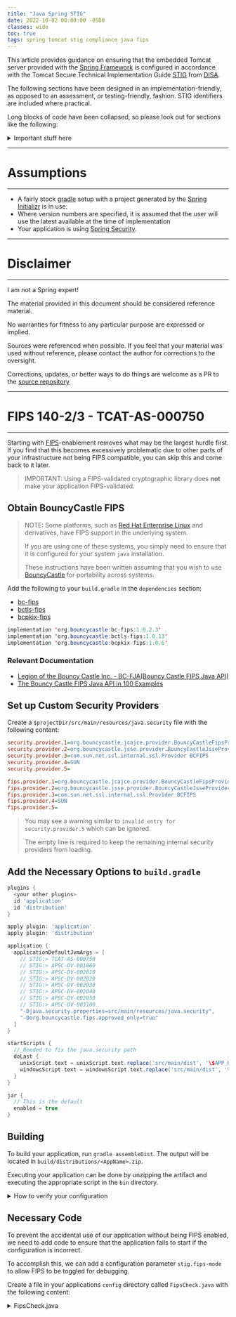 ```yaml
---
title: "Java Spring STIG"
date: 2022-10-02 00:00:00 -0500
classes: wide
toc: true
tags: spring tomcat stig compliance java fips
---
```


This article provides guidance on ensuring that the embedded Tomcat server
provided with the [Spring Framework](https://spring.io/) is configured in
accordance with the Tomcat Secure Technical Implementation Guide
[STIG](https://public.cyber.mil/stigs/) from [DISA](https://disa.mil/).

<!--more-->

The following sections have been designed in an implementation-friendly, as
opposed to an assessment, or testing-friendly, fashion. STIG identifiers are
included where practical.

Long blocks of code have been collapsed, so please look out for sections like
the following:

<details>
  <summary markdown='span'>Important stuff here</summary>
Implementation Reference!
</details>

----
# Assumptions
----

* A fairly stock [gradle](https://gradle.org/) setup with a project generated by the
[Spring Initializr](https://start.spring.io/) is in use.
* Where version numbers are specified, it is assumed that the user will use the
  latest available at the time of implementation
* Your application is using [Spring Security](https://spring.io/projects/spring-security).

----
# Disclaimer
----

I am not a Spring expert!

The material provided in this document should be considered reference material.

No warranties for fitness to any particular purpose are expressed or implied.

Sources were referenced when possible. If you feel that your material was used
without reference, please contact the author for corrections to the oversight.

Corrections, updates, or better ways to do things are welcome as a PR to the
[source repository](https://github.com/trevor-vaughan/trevor-vaughan.github.io)

----
# FIPS 140-2/3 - TCAT-AS-000750
----

Starting with
[FIPS](https://csrc.nist.gov/publications/detail/fips/140/2/final)-enablement
removes what may be the largest hurdle first. If you find that this becomes
excessively problematic due to other parts of your infrastructure not being FIPS
compatible, you can skip this and come back to it later.

> IMPORTANT: Using a FIPS-validated cryptographic library does **not** make your
> application FIPS-validated.

## Obtain BouncyCastle FIPS

> NOTE: Some platforms, such as [Red Hat Enterprise Linux](https://www.redhat.com/en/technologies/linux-platforms/enterprise-linux)
> and derivatives, have FIPS support in the underlying system.
>
> If you are using one of these systems, you simply need to ensure that it is
> configured for your system `java` installation.
>
> These instructions have been written assuming that you wish to use
> [BouncyCastle](https://www.bouncycastle.org/) for portability across systems.

Add the following to your `build.gradle` in the `dependencies` section:
  - [bc-fips](https://mvnrepository.com/artifact/org.bouncycastle/bc-fips)
  - [bctls-fips](https://mvnrepository.com/artifact/org.bouncycastle/bctls-fips)
  - [bcpkix-fips](https://mvnrepository.com/artifact/org.bouncycastle/bcpkix-fips)

```java
implementation 'org.bouncycastle:bc-fips:1.0.2.3'
implementation 'org.bouncycastle:bctls-fips:1.0.13'
implementation 'org.bouncycastle:bcpkix-fips:1.0.6'
```

### Relevant Documentation

- [Legion of the Bouncy Castle Inc. - BC-FJA(Bouncy Castle FIPS Java API)](https://csrc.nist.gov/CSRC/media/projects/cryptographic-module-validation-program/documents/security-policies/140sp3152.pdf)
- [The Bouncy Castle FIPS Java API in 100 Examples](https://www.bouncycastle.org/fips-java/BCFipsIn100.pdf)

## Set up Custom Security Providers

Create a `$projectDir/src/main/resources/java.security` file with the following content:

```ini
security.provider.1=org.bouncycastle.jcajce.provider.BouncyCastleFipsProvider
security.provider.2=org.bouncycastle.jsse.provider.BouncyCastleJsseProvider fips:BCFIPS
security.provider.3=com.sun.net.ssl.internal.ssl.Provider BCFIPS
security.provider.4=SUN
security.provider.5=

fips.provider.1=org.bouncycastle.jcajce.provider.BouncyCastleFipsProvider
fips.provider.2=org.bouncycastle.jsse.provider.BouncyCastleJsseProvider fips:BCFIPS
fips.provider.3=com.sun.net.ssl.internal.ssl.Provider BCFIPS
fips.provider.4=SUN
fips.provider.5=
```

> You may see a warning similar to `invalid entry for security.provider.5` which can be ignored.
>
> The empty line is required to keep the remaining internal security providers from loading.

## Add the Necessary Options to `build.gradle`

```groovy
plugins {
  <your other plugins>
  id 'application'
  id 'distribution'
}

apply plugin: 'application'
apply plugin: 'distribution'

application {
  applicationDefaultJvmArgs = [
    // STIG:> TCAT-AS-000750
    // STIG:> APSC-DV-001860
    // STIG:> APSC-DV-002010
    // STIG:> APSC-DV-002020
    // STIG:> APSC-DV-002030
    // STIG:> APSC-DV-002040
    // STIG:> APSC-DV-002050
    // STIG:> APSC-DV-003100
    "-Djava.security.properties=src/main/resources/java.security",
    "-Dorg.bouncycastle.fips.approved_only=true"
  ]
}

startScripts {
  // Needed to fix the java.security path
  doLast {
    unixScript.text = unixScript.text.replace('src/main/dist', '\$APP_HOME')
    windowsScript.text = windowsScript.text.replace('src/main/dist', '%~dp0..')
  }
}

jar {
  // This is the default
  enabled = true
}
```

## Building

To build your application, run `gradle assembleDist`. The output will be located
in `build/distributions/<AppName>.zip`.

Executing your application can be done by unzipping the artifact and executing
the appropriate script in the `bin` directory.

<details>
  <summary markdown='span'> How to verify your configuration </summary>

The following code can be used to verify the configuration:

```java
import javax.crypto.Cipher;
import java.security.Provider;
import org.bouncycastle.crypto.CryptoServicesRegistrar;
import javax.crypto.Mac;

System.out.println("BC Approved Only Mode: " + CryptoServicesRegistrar.isInApprovedOnlyMode());

try {
  Cipher cipher = Cipher.getInstance("AES/CBC/PKCS5Padding");

  String algorithm = cipher.getAlgorithm();
  Provider provider = cipher.getProvider();
  int blockSize = cipher.getBlockSize();

  System.out.println("Output using default Provider:");
  System.out.println("Algorithm :"+algorithm);
  System.out.println("Provider Name:"+provider.getName());
  System.out.println("Block Size :"+blockSize);
}
catch(Exception e) {
  System.out.println(e);
}

try {
  Mac mac = Mac.getInstance("hmacMD5");
}
catch(Exception e) {
  System.out.println(e);
}
```

The expected output is as follows:

> BC Approved Only Mode: **true**<br>
> Output using default Provider:<br>
> Algorithm :AES/CBC/PKCS5Padding<br>
> Provider Name:**BCFIPS**<br>
> Block Size :16<br>
> java.security.NoSuchAlgorithmException: **Algorithm hmacMD5 not available**

</details>

## Necessary Code

To prevent the accidental use of our application without being FIPS enabled, we
need to add code to ensure that the application fails to start if the
configuration is incorrect.

To accomplish this, we can add a configuration parameter `stig.fips-mode` to
allow FIPS to be toggled for debugging.

Create a file in your applications `config` directory called `FipsCheck.java`
with the following content:

<details>
<summary markdown='span'>FipsCheck.java</summary>

```java
package my.app.starter.config;

import javax.crypto.Mac;

import org.springframework.beans.factory.annotation.Autowired;
import org.springframework.beans.factory.annotation.Value;
import org.springframework.boot.autoconfigure.condition.ConditionalOnWebApplication;
import org.springframework.boot.autoconfigure.condition.ConditionalOnWebApplication.Type;
import org.springframework.boot.web.embedded.tomcat.TomcatServletWebServerFactory;
import org.springframework.boot.web.server.WebServerFactoryCustomizer;
import org.springframework.context.ApplicationContext;
import org.springframework.context.annotation.Configuration;

import lombok.extern.slf4j.Slf4j;
import my.app.starter.config.exceptions.FipsCheckException;

@Slf4j
@Configuration
@ConditionalOnWebApplication(
  type = Type.SERVLET
)
public class FipsCheck implements WebServerFactoryCustomizer<TomcatServletWebServerFactory>{
  @Value("${stig.fips-mode:true}")
  private boolean fipsMode;

  @Autowired
  ApplicationContext context;

  public void customize(TomcatServletWebServerFactory factory) {
    // Ideally, we will find a method for doing this without binding explicitly to Tomcat
    factory.addContextCustomizers((context) -> {
      Boolean fipsOK = false;

      try {
        Mac mac = Mac.getInstance("hmacMD5");
      }
      catch(Exception e) {
        fipsOK = true;
      }

      if ( fipsMode && fipsOK ) {
        log.info("FIPS Mode Correctly Enabled for Core Java");
      }
      else if ( !fipsMode ) {
        log.warn("FIPS Mode Disabled Via Configuration for Core Java");
      }
      else {
        throw new FipsCheckException("Core Java");
      }
    });
  }
}
``` </details>

Next, create a directory called `config/exceptions` and a file in that directory named `FipsCheckException.java` with the following content:

```java
package my.app.starter.config.exceptions;

public class FipsCheckException extends RuntimeException {

    public FipsCheckException(String target) {
        super("FIPS Mode Not Enabled in " + target);
    }
}
```

----
# The Rest of the STIGs
----

## Only the Tomcat Server May Be Used

Spring has the ability to use web servers other than Tomcat.

**Users must ensure that no other webserver is selected for use since there is a STIG for Tomcat.**

## `build.gradle` Updates

You will need to add the following to your `build.gradle`.

Where items overlap with configuring the system for FIPS mode, simply append to
the existing set.

```groovy
implementation 'org.springframework.boot:spring-boot-starter-validation:2.6.7'

apply plugin: 'application'

application {
  applicationDefaultJvmArgs = [
    // STIG:> TCAT-AS-001660
    // STRICT_SERVLET_COMPLIANCE must be set to true
    "-Dorg.apache.catalina.STRICT_SERVLET_COMPLIANCE=true",
    // STIG:> TCAT-AS-001680
    // ALLOW_BACKSLASH must be set to false.
    "-Dorg.apache.catalina.connector.CoyoteAdapter.ALLOW_BACKSLASH=false",
    // STIG:> TCAT-AS-001690
    // ENFORCE_ENCODING_IN_GET_WRITER must be set to true
    "-Dorg.apache.catalina.connector.Response.ENFORCE_ENCODING_IN_GET_WRITER=true",
    // STIG:> TCAT-AS-001670
    // RECYCLE_FACADES must be set to true
    "-Dorg.apache.catalina.connector.RECYCLE_FACADES=true"
  ]
}
```

## `appplication.yaml` Settings

Ensure that the following settings appear in the `application.yaml` file and not
in a profile.

<details>
  <summary markdown='span'>application.yaml</summary>

```yaml
# NOTE: Just because a STIG item is listed here does not mean that it is
# fully met by setting the value. This only focuses on what Spring and
# Tomcat can do natively.

## TOMCAT STIG ##

# STIG:> TCAT-AS-000020
#   Secured connectors must be configured to use strong encryption ciphers.
# STIG:> TCAT-AS-000040
#   TLS 1.2 must be used on secured HTTP connectors.
server.ssl.enabled-protocols=TLSv1.2

# STIG:> TCAT-AS-000070
#   Cookies must have secure flag set.
server.servlet.session.cookie.secure: true

# STIG:> TCAT-AS-000080
#   Cookies must have http-only flag set.
server.servlet.session.cookie.http-only: true

# STIG:> TCAT-AS-000100
#   Connectors must be secured.
server.ssl.enabled: true

# STIG:> TCAT-AS-000170
# Tomcat servers behind a proxy or load balancer must log client IP.
server.tomcat.accesslog.enabled: true
server.tomcat.accesslog.request-attributes-enabled: true
server.tomcat.accesslog.directory: /dev
server.tomcat.accesslog.prefix: stdout
server.tomcat.accesslog.buffered: false
# The following two items must be empty!
server.tomcat.accesslog.suffix:
server.tomcat.accesslog.file-date-format:

# STIG:> TCAT-AS-000240
#   Date and time of events must be logged.
# STIG:> TCAT-AS-000250
#   Remote hostname must be logged.
# STIG:> TCAT-AS-000260
#   HTTP status code must be logged.
# STIG:> TCAT-AS-000270
#   The first line of request must be logged.
# STIG:> TCAT-AS-001080
#   Application user name must be logged.
server.tomcat.accesslog.pattern: "%h %l %t %u \"%r\" %s %b"

# STIG:> TCAT-AS-000470
#   Stack tracing must be disabled.
trace: false
server.error.include-stacktrace: never
server.error.whitelabel.enabled: false

# STIG:> TCAT-AS-000510
#   DefaultServlet debug parameter must be disabled.
server.servlet.register-default-servlet: false

# STIG:> TCAT-AS-000550
#   xpoweredBy attribute must be disabled.
#   This should be empty!
server.server-header:

# STIG:> TCAT-AS-000610
#   JMX authentication must be secured.
# STIG:> TCAT-AS-000630
#   TLS must be enabled on JMX.
spring.jmx.enabled: false

# STIG:> TCAT-AS-000750
#   Tomcat must use FIPS-validated ciphers on secured connectors
#
#   You will need to change this to "off" if your underlying platform is not
#   FIPS-enabled with the appropriate tomcat-native libraries installed
stig.spring.embedded-tomcat.fips-mode: "on"

## APPLICATION STIG ##

# APSC-DV-000447
#   The application must not be subject to input handling vulnerabilities.
server.tomcat.reject-illegal-header: true

# APSC-DV-001480
#   The application must prevent program execution in accordance with
#   organization-defined policies regarding software program usage and
#   restrictions, and/or rules authorizing the terms and conditions of
#   software program usage. (Least Privilege)
management.server.port: -1
management.endpoints.enabled-by-default: false
management.endpoints.web.exposure.include: ""
management.endpoints.jmx.exposure.include: ""

# APSC-DV-001660
#   Service-Oriented Applications handling non-releasable data must
#   authenticate endpoint devices via mutual SSL/TLS.
server.ssl.client-auth: true

# APSC-DV-002270
#   Applications must not use URL embedded session IDs.
server.servlet.session.tracking-modes: COOKIE

# APSC-DV-002310
#   The application must fail to a secure state if system initialization
#   fails, shutdown fails, or aborts fail.
server.shutdown: graceful

# APSC-DV-002500
#   The application must protect from Cross-Site Request Forgery (CSRF)
#   vulnerabilities.
server.servlet.session.cookie.same-site: Strict
```

</details>

## Additional Application Code

The following items are necessary to meet STIG requirements that would usually
be met via XML configuration files. Unfortunately, the embedded Tomcat does not
allow for XML configuration so we need to do it under the hood.

### Enable HSTS

*TCAT-AS-000030 - HTTP Strict Transport Security (HSTS) must be enabled*


Ensure that your application has HSTS enabled by adding the following to the
class that you have created that hooks `@EnableWebSecurity`. This only shows
the HSTS portion of the configuration, access controls and other items outside
of the Tomcat STIG are left to the reader.

```java
@Configuration
@EnableWebSecurity
public class SecurityConfiguration extends WebSecurityConfigurerAdapter {
  @Override
  protected void configure(HttpSecurity http) throws Exception {
    http.
      .headers()
        .httpStrictTransportSecurity()
        .maxAgeInSeconds(31536000)
        .includeSubDomains(true)
        .preload(false)
  }
}
```

### Tomcat STIG Error Valve

To ensure that no information is inadvertently leaked, a custom Error Valve
should be created in your `config` directory as `TomcatStigErrorValve.java`
with the following content:

```java
package my.app.starter.config;

import java.io.IOException;
import java.io.Writer;

import org.apache.catalina.connector.Request;
import org.apache.catalina.connector.Response;
import org.apache.catalina.valves.ErrorReportValve;
import org.springframework.context.annotation.Configuration;

import lombok.extern.slf4j.Slf4j;

@Slf4j
@Configuration
public class TomcatStigErrorValve extends ErrorReportValve{
  // Based on work in https://github.com/spring-projects/spring-boot/issues/21257#issuecomment-745565376
  protected void report(Request request, Response response, Throwable throwable) {
    if  (!response.setErrorReported()) {
      return;
    }

    log.error("{} Fatal error before getting to Spring.", response.getStatus());
    try {
        Writer writer = response.getReporter();
        writer.write(Integer.toString(response.getStatus()));
        writer.write(" Fatal error. Could not process request.");
        response.finishResponse();
    } catch (IOException e) {}
  }
}
```

### Tomcat STIG Class

Create `TomcatStig.java` in your `config` directory with the following content
to apply the remainder of the STIG items.

This could be done in many ways but has been shown here in the most compact
form.

Ideally, the Spring community would pick this up and turn it into a plugin (hint, hint)!

<details><summary markdown='span'>TomcatStig.java</summary>
```java

package my.app.starter.config;

import javax.validation.constraints.Pattern;

import org.apache.catalina.Container;
import org.apache.catalina.core.AprLifecycleListener;
import org.apache.catalina.core.StandardHost;
import org.apache.tomcat.util.descriptor.web.SecurityCollection;
import org.apache.tomcat.util.descriptor.web.SecurityConstraint;
import org.springframework.beans.factory.annotation.Autowired;
import org.springframework.beans.factory.annotation.Value;
import org.springframework.boot.autoconfigure.condition.ConditionalOnWebApplication;
import org.springframework.boot.autoconfigure.condition.ConditionalOnWebApplication.Type;
import org.springframework.boot.web.embedded.tomcat.TomcatServletWebServerFactory;
import org.springframework.boot.web.server.WebServerFactoryCustomizer;
import org.springframework.context.ApplicationContext;
import org.springframework.context.annotation.Configuration;

import my.app.starter.config.TomcatStigErrorValve;

import lombok.extern.slf4j.Slf4j;

@Slf4j
@Configuration
@ConditionalOnWebApplication(
  type = Type.SERVLET
)
public class TomcatStig implements WebServerFactoryCustomizer<TomcatServletWebServerFactory> {

  @Value("${server.ssl.enabled:false}")
  private boolean sslEnabled;

  @Value("${stig.fips-mode:true}")
  private boolean globalFipsMode;

  @Pattern(regexp = "^(on|off)$")
  @Value("${stig.spring.embedded-tomcat.fips-mode:on}")
  private String fipsMode;

  // Based on work from https://www.behindjava.com/run-a-fully-fips-compliant/
  @Autowired
  ApplicationContext context;

  public void customize(TomcatServletWebServerFactory factory) {
    // Set fipsMode to match the global if FIPS is disabled everywhere
    if ( !globalFipsMode ) {
      fipsMode = "off";
    }

    String pkg_name = this.getClass().getPackageName();

    // STIG:> TCAT-AS-000750
    //   Tomcat must use FIPS-validated ciphers on secured connectors
    AprLifecycleListener aprLifecycleListener = new AprLifecycleListener();
    aprLifecycleListener.setFIPSMode(fipsMode);

    if ( ! aprLifecycleListener.getFIPSMode().equals("on") ) {
      log.warn("FIPS Mode Disabled in Tomcat");
    }

    factory.addContextLifecycleListeners(aprLifecycleListener);
    // End TCAT-AS-000750

    factory.addConnectorCustomizers((connector) -> {
      // STIG:> TCAT-AS-000100
      //   Connectors must be secured
      connector.setSecure(sslEnabled);
      // End TCAT-AS-000100

      // STIG:> TCAT-AS-000550
      //   xpoweredBy attribute must be disabled.
      connector.setXpoweredBy(false);

      // STIG:> TCAT-AS-000470
      //   Stack tracking must be disabled
      connector.setAllowTrace(false);
      // End TCAT-AS-000470

      // STIG:> TCAT-AS-001670
      //   RECYCLE_FACADES must be set to true
      connector.setDiscardFacades(true);
      // End TCAT-AS-001670

      // Start APSC-DV-002520
      //   The application must protect from canonical representation vulnerabilities
      connector.setUseBodyEncodingForURI(true);
      // End APSC-DV-002520
    });

    factory.addContextCustomizers((context) -> {
      SecurityConstraint constraint = new SecurityConstraint();
      SecurityCollection collection = new SecurityCollection();

      // Apply to everything
      collection.setName("restricted_methods");
      collection.addPattern("/*");

      // STIG:> TCAT-AS-000090
      //   DefaultServlet must be set to readonly for PUT and DELETE
      collection.addMethod("PUT");
      collection.addMethod("DELETE");
      // End TCAT-AS-000090 - Readonly Defaults

      // STIG:> TCAT-AS-000040
      //   TLS 1.2 must be used on secured HTTP connectors
      if ( sslEnabled ) {
        collection.setName("https_only");
        constraint.setUserConstraint("CONFIDENTIAL");
      }
      // STIG:> TCAT-AS-000040

      constraint.addCollection(collection);

      // Start APSC-DV-000460
      //   The application must enforce approved authorizations for logical access
      //   to information and system resources in accordance with applicable
      //   access control policies.
      constraint.setAuthConstraint(true);
      // End APSC-DV-000460

      context.addConstraint(constraint);
    });

    // STIG:> TCAT-AS-000470
    //   Stack tracing must be disabled
    //
    // STIG:> TCAT-AS-000920
    //   ErrorReportValve showServerInfo must be set to false
    //
    // STIG:> TCAT-AS-000940
    //   ErrorReportValve showReport must be set to false
    //
    // This fully disables the embedded Tomcat stack trace and only presents the contents of the TomcatStigErrorValve.
    // See: https://github.com/spring-projects/spring-boot/issues/21257#issuecomment-745565376
    factory.addContextCustomizers((context) -> {
        Container parent = context.getParent();
        if ( parent instanceof StandardHost) {
          ((StandardHost) parent).setErrorReportValveClass(pkg_name + ".TomcatStigErrorValve");
        }
    });
    // End TCAT-AS-000940
    // End TCAT-AS-000920
    // End TCAT-AS-000470

    // STIG:> TCAT-AS-000590
    //   Applications in privileged mode must be approved by the ISSO
    factory.addContextCustomizers((context) -> {
      context.setPrivileged(false);
    });
    // End TCAT-AS-000590
  }
}
```
</details>

## References

* [Spring Boot - Embedded Tomcat Configuration](https://howtodoinjava.com/spring-boot2/embedded-tomcat-configuration/)
* [Spring Embedded Web Servers Guide](https://docs.spring.io/spring-boot/docs/2.0.x/reference/html/howto-embedded-web-servers.html)
* [Spring Common Application Properties](https://docs.spring.io/spring-boot/docs/2.0.x/reference/html/common-application-properties.html)
* [Apache Tomcat System Properties](https://tomcat.apache.org/tomcat-8.5-doc/config/systemprops.html)
* [TomcatServletWebServerFactory](https://docs.spring.io/spring-boot/docs/current/api/org/springframework/boot/web/embedded/tomcat/TomcatServletWebServerFactory.html)
* [Spring and FIPS](https://www.behindjava.com/run-a-fully-fips-compliant/)
* [Oryx Tomcat Configuration](https://github.com/OryxProject/oryx/blob/master/framework/oryx-lambda-serving/src/main/java/com/cloudera/oryx/lambda/serving/ServingLayer.java#L257)
* [OWASP Secure Headers Project](https://wiki.owasp.org/index.php/OWASP_Secure_Headers_Project#tab=Headers)

----
# Troubleshooting
----

Once FIPS mode is enabled, you may run into various issues that have to be remedied.

<details>
  <summary markdown='span'>Something is randomly breaking</summary>

If you find that your application is randomly crashing, the first thing to try
is to disble FIPS mode to see if it has to do with your cryptography setup.

For testing, you can set `stig.fips-mode: false` in your `application.yml` but
**DO NOT MAKE THIS THE DEFAULT**.

</details>

<details>
  <summary markdown='span'>The underlying system isn't FIPS compliant</summary>

You can individually disable FIPS for Tomcat (but leave it on for BouncyCastle)
by setting the following in `application.yaml`:

* `stig.spring.embedded-tomcat.fips-mode: "off"`
  * Note: The quotes are important around `off` due to YAML switching it to a Boolean natively
  * Different operating systems have different methods for enabling FIPS in
    `tomcat` so you will need to consult your systems documentation for details.
    That said, it is HIGHLY recommended that you work inside a FIPS-enabled
    virtual machine for initial testing.
    * Ubuntu requires the `libtcnative-1` package
    * RHEL requires the `tomcat-native` package from EPEL
    * macOS needs to re-roll `libtcnative` using a FIPS-compliant OpenSSL
      * This is not the default

</details>

<details>
  <summary markdown='span'>Your passwords are not long enough</summary>

If you see an error like the following, then you need to make sure that your
passwords meet the required length.

```bash
org.bouncycastle.crypto.fips.FipsUnapprovedOperationError:
password must be at least 112 bits
```

In this case, the password must be at least `14` characters (`112 bits`).

</details>

<details>
  <summary markdown='span'>The application hangs</summary>

You may discover that your application hangs during startup. This is because the
cryptography library has been configured to use `SecureRandom` instead of the
regular random pool.

Modern systems should have a Trusted Platform Module (or CPU-bound equivalent)
so you may neve rencounter this issue. However, if you do, you will need to
install a Pseudo-Random Number Generator (PRNG) on your system to prevent hangs.

</details>

<details>
  <summary markdown='span'>java.io.IOException: DER length more than 4 bytes: 109</summary>

If you see this error, you are trying to use a jks file that has not been created in a FIPS-compatible format.

The best solution is to use a p12 file if possible.

#### Converting jks to p12 with keytool

Use the following command to convert your Java Keystore to PKCS12 format.

Since we are using the Bouncy Castle FIPS libraries, we want to ensure that
they used for the conversion so that we prevent any possible issues.

> If you run into issues with the conversion, you may need to use a non-FIPS
> keytool for the initial conversion since not all `jks` files are FIPS-compatible.


```bash
keytool \
  -importkeystore \
  -srckeystore <keystore.jks> \
  -srcstoretype JKS \
  -srcstorepass <src_password> \
  -destkeystore <keystore.p12> \
  -deststoretype PKCS12 \
  -deststorepass <dest_password>
```

#### Verifying your p12 file

To verify that your keystore works with the FIPS-enabled system, you need to
use keytool with the BCFIPS provider enabled as follows.

```bash
keytool \
  -list \
  -keystore <keystore.p12> \
  -storetype PKCS12 \
  -provider org.bouncycastle.jcajce.provider.BouncyCastleFipsProvder \
  -providerpath </path/to>/bc-fips-<version>.jar \
  -storepass <password>
```

</details>

---

<font size="2em">
<p>
This work is derived from work in the performance of Federal Government Contract Number W52P1J-21-F-0245.<br>
Any copyright in this work is subject to the Government's Unlimited Rights license as defined in DFARS 252.227-7013 and/or DFARS 252.227-7014.<br>
The reproduction of this work for commercial purposes is strictly prohibited.<br>
Nongovernmental users may copy and distribute this document in any medium, either commercially or noncommercially, provided that this copyright notice is reproduced in all copies.<br>
Nongovernmental users may not use technical measures to obstruct or control the reading or further copying of the copies they make or distribute.<br>
Nongovernmental users may not accept compensation of any manner in exchange for copies.<br>
All other rights reserved.
</p>
</font>
